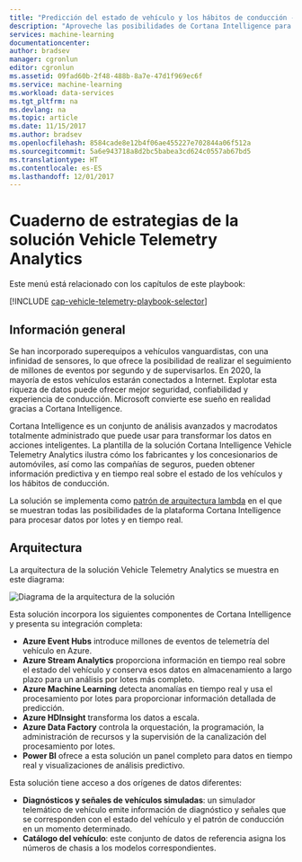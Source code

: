 ```yaml
---
title: "Predicción del estado de vehículo y los hábitos de conducción - Azure | Microsoft Docs"
description: "Aproveche las posibilidades de Cortana Intelligence para obtener información en tiempo real y predictiva del estado de los vehículos y los hábitos de conducción."
services: machine-learning
documentationcenter: 
author: bradsev
manager: cgronlun
editor: cgronlun
ms.assetid: 09fad60b-2f48-488b-8a7e-47d1f969ec6f
ms.service: machine-learning
ms.workload: data-services
ms.tgt_pltfrm: na
ms.devlang: na
ms.topic: article
ms.date: 11/15/2017
ms.author: bradsev
ms.openlocfilehash: 8584cade8e12b4f06ae455227e702844a06f512a
ms.sourcegitcommit: 5a6e943718a8d2bc5babea3cd624c0557ab67bd5
ms.translationtype: HT
ms.contentlocale: es-ES
ms.lasthandoff: 12/01/2017
---
```

# <a name="vehicle-telemetry-analytics-solution-playbook"></a>Cuaderno de estrategias de la solución Vehicle Telemetry Analytics
Este menú está relacionado con los capítulos de este playbook: 

[!INCLUDE [cap-vehicle-telemetry-playbook-selector](../../../includes/cap-vehicle-telemetry-playbook-selector.md)]

## <a name="overview"></a>Información general
Se han incorporado superequipos a vehículos vanguardistas, con una infinidad de sensores, lo que ofrece la posibilidad de realizar el seguimiento de millones de eventos por segundo y de supervisarlos. En 2020, la mayoría de estos vehículos estarán conectados a Internet. Explotar esta riqueza de datos puede ofrecer mejor seguridad, confiabilidad y experiencia de conducción. Microsoft convierte ese sueño en realidad gracias a Cortana Intelligence.

Cortana Intelligence es un conjunto de análisis avanzados y macrodatos totalmente administrado que puede usar para transformar los datos en acciones inteligentes. La plantilla de la solución Cortana Intelligence Vehicle Telemetry Analytics ilustra cómo los fabricantes y los concesionarios de automóviles, así como las compañías de seguros, pueden obtener información predictiva y en tiempo real sobre el estado de los vehículos y los hábitos de conducción. 

La solución se implementa como [patrón de arquitectura lambda](https://en.wikipedia.org/wiki/Lambda_architecture) en el que se muestran todas las posibilidades de la plataforma Cortana Intelligence para procesar datos por lotes y en tiempo real.

## <a name="architecture"></a>Arquitectura
La arquitectura de la solución Vehicle Telemetry Analytics se muestra en este diagrama:

![Diagrama de la arquitectura de la solución](./media/cortana-analytics-playbook-vehicle-telemetry/fig1-vehicle-telemetry-annalytics-solution-architecture.png)


Esta solución incorpora los siguientes componentes de Cortana Intelligence y presenta su integración completa:

* **Azure Event Hubs** introduce millones de eventos de telemetría del vehículo en Azure.
* **Azure Stream Analytics** proporciona información en tiempo real sobre el estado del vehículo y conserva esos datos en almacenamiento a largo plazo para un análisis por lotes más completo.
* **Azure Machine Learning** detecta anomalías en tiempo real y usa el procesamiento por lotes para proporcionar información detallada de predicción.
* **Azure HDInsight** transforma los datos a escala.
* **Azure Data Factory** controla la orquestación, la programación, la administración de recursos y la supervisión de la canalización del procesamiento por lotes.
* **Power BI** ofrece a esta solución un panel completo para datos en tiempo real y visualizaciones de análisis predictivo.

Esta solución tiene acceso a dos orígenes de datos diferentes: 

* **Diagnósticos y señales de vehículos simuladas**: un simulador telemático de vehículo emite información de diagnóstico y señales que se corresponden con el estado del vehículo y el patrón de conducción en un momento determinado. 
* **Catálogo del vehículo**: este conjunto de datos de referencia asigna los números de chasis a los modelos correspondientes.

